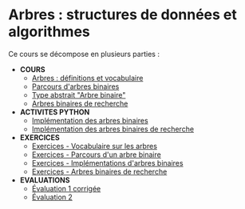 # Arbres : structures de données et algorithmes

Ce cours se décompose en plusieurs parties :

* **COURS**
    * [Arbres : définitions et vocabulaire](vocabulaire.md)
    * [Parcours d'arbres binaires](parcours.md)
    * [Type abstrait "Arbre binaire"](type_abstrait.md)
    * [Arbres binaires de recherche](abr.md)
* **ACTIVITES PYTHON**
    * [Implémentation des arbres binaires](implementation_arbres.md)
    * [Implémentation des arbres binaires de recherche](implementation_abr.md)
* **EXERCICES**
    * [Exercices - Vocabulaire sur les arbres](exercices_vocabulaire.md)
    * [Exercices - Parcours d'un arbre binaire](exercices_parcours.md)
    * [Exercices - Implémentations d'arbres binaires](implementations_arbres.md)
    * [Exercices - Arbres binaires de recherche](exercices_abr.md)
* **EVALUATIONS**
    * [Évaluation 1 corrigée](evaluation_correction.pdf)
    * [Évaluation 2](evaluation_v2.pdf)
